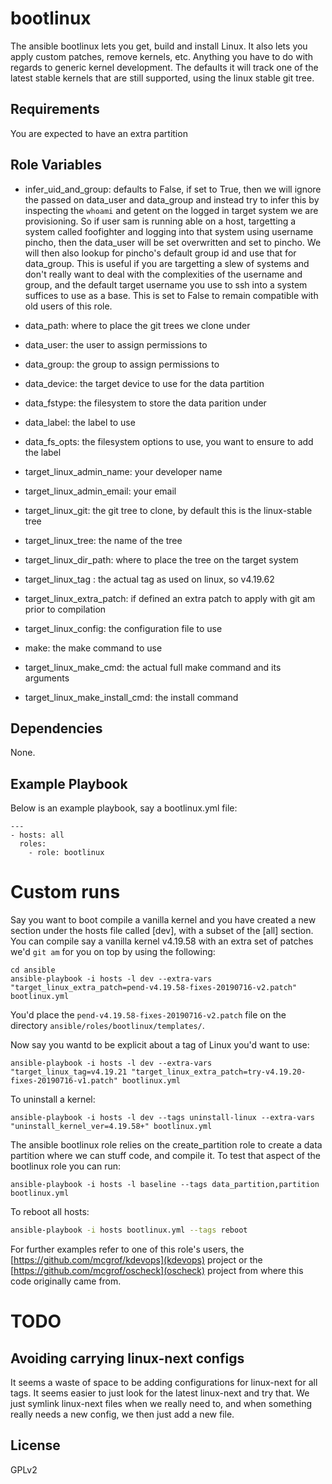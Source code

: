 bootlinux
=========

The ansible bootlinux lets you get, build and install Linux.  It also lets you
apply custom patches, remove kernels, etc. Anything you have to do with regards
to generic kernel development. The defaults it will track one of the latest
stable kernels that are still supported, using the linux stable git tree.

Requirements
------------

You are expected to have an extra partition

Role Variables
--------------

  * infer_uid_and_group: defaults to False, if set to True, then we will ignore
    the passed on data_user and data_group and instead try to infer this by
    inspecting the `whoami` and getent on the logged in target system we are
    provisioning. So if user sam is running able on a host, targetting a system
    called foofighter and logging into that system using username pincho,
    then the data_user will be set overwritten and set to pincho. We will then
    also lookup for pincho's default group id and use that for data_group.
    This is useful if you are targetting a slew of systems and don't really
    want to deal with the complexities of the username and group, and the
    default target username you use to ssh into a system suffices to use as
    a base. This is set to False to remain compatible with old users of
    this role.
  * data_path: where to place the git trees we clone under
  * data_user: the user to assign permissions to
  * data_group: the group to assign permissions to

  * data_device: the target device to use for the data partition
  * data_fstype: the filesystem to store the data parition under
  * data_label: the label to use
  * data_fs_opts: the filesystem options to use, you want to ensure to add the
    label

  * target_linux_admin_name: your developer name
  * target_linux_admin_email: your email
  * target_linux_git: the git tree to clone, by default this is the linux-stable
    tree
  * target_linux_tree: the name of the tree
  * target_linux_dir_path: where to place the tree on the target system

  * target_linux_tag : the actual tag as used on linux, so v4.19.62
  * target_linux_extra_patch: if defined an extra patch to apply with git
     am prior to compilation
  * target_linux_config: the configuration file to use
  * make: the make command to use
  * target_linux_make_cmd: the actual full make command and its arguments
  * target_linux_make_install_cmd: the install command

Dependencies
------------

None.

Example Playbook
----------------

Below is an example playbook, say a bootlinux.yml file:

```
---
- hosts: all
  roles:
    - role: bootlinux
```

Custom runs
===========

Say you want to boot compile a vanilla kernel and you have created a new
section under the hosts file called [dev], with a subset of the [all] section.
You can compile say a vanilla kernel v4.19.58 with an extra set of patches we'd
`git am` for you on top by using the following:

```
cd ansible
ansible-playbook -i hosts -l dev --extra-vars "target_linux_extra_patch=pend-v4.19.58-fixes-20190716-v2.patch" bootlinux.yml
```

You'd place the `pend-v4.19.58-fixes-20190716-v2.patch` file on the directory
`ansible/roles/bootlinux/templates/`.

Now say you wantd to be explicit about a tag of Linux you'd want to use:

```
ansible-playbook -i hosts -l dev --extra-vars "target_linux_tag=v4.19.21 "target_linux_extra_patch=try-v4.19.20-fixes-20190716-v1.patch" bootlinux.yml
```

To uninstall a kernel:

```
ansible-playbook -i hosts -l dev --tags uninstall-linux --extra-vars "uninstall_kernel_ver=4.19.58+" bootlinux.yml
```

The ansible bootlinux role relies on the create_partition role to create a data
partition where we can stuff code, and compile it. To test that aspect of
the bootlinux role you can run:

```
ansible-playbook -i hosts -l baseline --tags data_partition,partition bootlinux.yml
```

To reboot all hosts:

```bash
ansible-playbook -i hosts bootlinux.yml --tags reboot
```

For further examples refer to one of this role's users, the
[https://github.com/mcgrof/kdevops](kdevops) project or the
[https://github.com/mcgrof/oscheck](oscheck) project from where
this code originally came from.

# TODO

## Avoiding carrying linux-next configs

It seems a waste of space to be adding configurations for linux-next for all
tags. It seems easier to just look for the latest linux-next and try that.
We just symlink linux-next files when we really need to, and when something
really needs a new config, we then just add a new file.

License
-------

GPLv2
